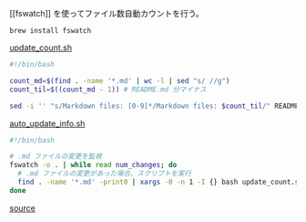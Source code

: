 
[[fswatch]] を使ってファイル数自動カウントを行う。
```shell
brew install fswatch
```

[update_count.sh](../update_count.sh)
```bash
#!/bin/bash

count_md=$(find . -name '*.md' | wc -l | sed "s/ //g")
count_til=$((count_md - 1)) # README.md 分マイナス

sed -i '' "s/Markdown files: [0-9]*/Markdown files: $count_til/" README.md
```

[auto_update_info.sh](../auto_update_info.sh)
```bash
#!/bin/bash

# .md ファイルの変更を監視
fswatch -o . | while read num_changes; do
  # .md ファイルの変更があった場合、スクリプトを実行
  find . -name '*.md' -print0 | xargs -0 -n 1 -I {} bash update_count.sh
done
```


[source](https://chat.openai.com/share/a5a63e9f-7fc5-4886-bd82-d6d7082f882d)
